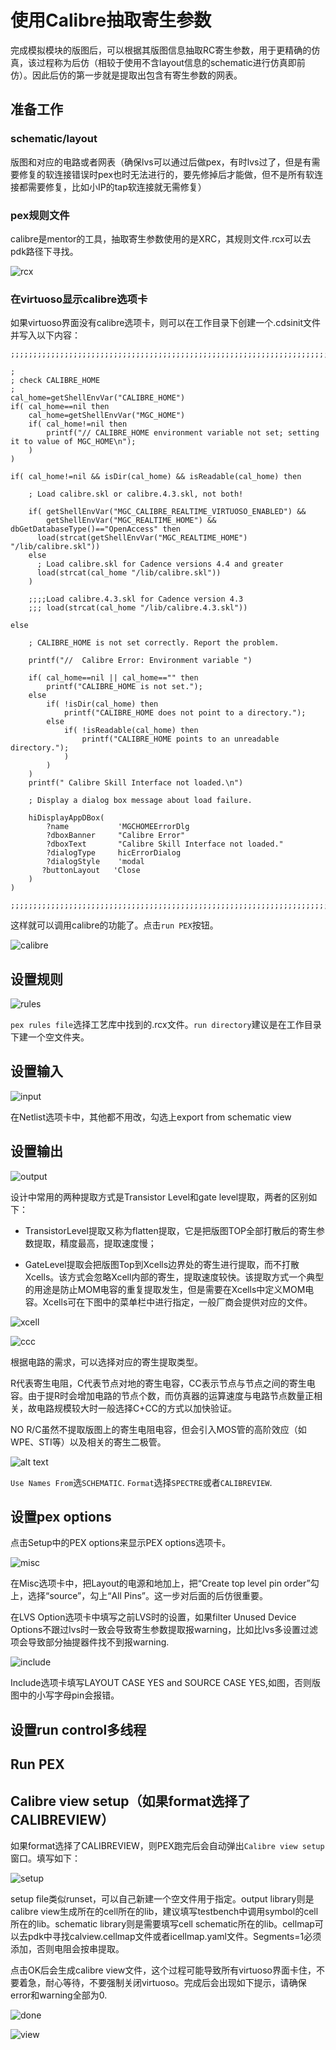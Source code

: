 # 使用Calibre抽取寄生参数

完成模拟模块的版图后，可以根据其版图信息抽取RC寄生参数，用于更精确的仿真，该过程称为后仿（相较于使用不含layout信息的schematic进行仿真即前仿）。因此后仿的第一步就是提取出包含有寄生参数的网表。

## 准备工作

### schematic/layout

版图和对应的电路或者网表（确保lvs可以通过后做pex，有时lvs过了，但是有需要修复的软连接错误时pex也时无法进行的，要先修掉后才能做，但不是所有软连接都需要修复，比如小IP的tap软连接就无需修复）

### pex规则文件

calibre是mentor的工具，抽取寄生参数使用的是XRC，其规则文件.rcx可以去pdk路径下寻找。

![rcx](images/image-22.png)

### 在virtuoso显示calibre选项卡

如果virtuoso界面没有calibre选项卡，则可以在工作目录下创建一个.cdsinit文件并写入以下内容：

```text
;;;;;;;;;;;;;;;;;;;;;;;;;;;;;;;;;;;;;;;;;;;;;;;;;;;;;;;;;;;;;;;;;;;;;;;;;;;;;;;;;

;
; check CALIBRE_HOME
;
cal_home=getShellEnvVar("CALIBRE_HOME")
if( cal_home==nil then
    cal_home=getShellEnvVar("MGC_HOME")
    if( cal_home!=nil then
        printf("// CALIBRE_HOME environment variable not set; setting it to value of MGC_HOME\n");
    )
)

if( cal_home!=nil && isDir(cal_home) && isReadable(cal_home) then

    ; Load calibre.skl or calibre.4.3.skl, not both!

    if( getShellEnvVar("MGC_CALIBRE_REALTIME_VIRTUOSO_ENABLED") && 
        getShellEnvVar("MGC_REALTIME_HOME") && dbGetDatabaseType()=="OpenAccess" then
      load(strcat(getShellEnvVar("MGC_REALTIME_HOME") "/lib/calibre.skl"))
    else
      ; Load calibre.skl for Cadence versions 4.4 and greater
      load(strcat(cal_home "/lib/calibre.skl"))
    )

    ;;;;Load calibre.4.3.skl for Cadence version 4.3
    ;;; load(strcat(cal_home "/lib/calibre.4.3.skl"))

else

    ; CALIBRE_HOME is not set correctly. Report the problem.

    printf("//  Calibre Error: Environment variable ")

    if( cal_home==nil || cal_home=="" then
        printf("CALIBRE_HOME is not set.");
    else
        if( !isDir(cal_home) then
            printf("CALIBRE_HOME does not point to a directory.");
        else
            if( !isReadable(cal_home) then
                printf("CALIBRE_HOME points to an unreadable directory.");
            )
        )
    )
    printf(" Calibre Skill Interface not loaded.\n")

    ; Display a dialog box message about load failure.

    hiDisplayAppDBox(
        ?name           'MGCHOMEErrorDlg
        ?dboxBanner     "Calibre Error"
        ?dboxText       "Calibre Skill Interface not loaded."
        ?dialogType     hicErrorDialog
        ?dialogStyle    'modal
       ?buttonLayout   'Close
    )
)

;;;;;;;;;;;;;;;;;;;;;;;;;;;;;;;;;;;;;;;;;;;;;;;;;;;;;;;;;;;;;;;;;;;;;;;;;;;;;;;;;
```

这样就可以调用calibre的功能了。点击`run PEX`按钮。

![calibre](images/image-20.png)

## 设置规则

![rules](images/image-21.png)

`pex rules file`选择工艺库中找到的.rcx文件。`run directory`建议是在工作目录下建一个空文件夹。

## 设置输入

![input](images/image-23.png)

在Netlist选项卡中，其他都不用改，勾选上export from schematic view

## 设置输出

![output](images/image-24.png)

设计中常用的两种提取方式是Transistor Level和gate level提取，两者的区别如下：

- TransistorLevel提取又称为flatten提取，它是把版图TOP全部打散后的寄生参数提取，精度最高，提取速度慢；

- GateLevel提取会把版图Top到Xcells边界处的寄生进行提取，而不打散Xcells。该方式会忽略Xcell内部的寄生，提取速度较快。该提取方式一个典型的用途是防止MOM电容的重复提取发生，但是需要在Xcells中定义MOM电容。Xcells可在下图中的菜单栏中进行指定，一般厂商会提供对应的文件。

![xcell](images/image-25.png)

![ccc](images/image-26.png)

根据电路的需求，可以选择对应的寄生提取类型。

R代表寄生电阻，C代表节点对地的寄生电容，CC表示节点与节点之间的寄生电容。由于提R时会增加电路的节点个数，而仿真器的运算速度与电路节点数量正相关，故电路规模较大时一般选择C+CC的方式以加快验证。

NO R/C虽然不提取版图上的寄生电阻电容，但会引入MOS管的高阶效应（如WPE、STI等）以及相关的寄生二极管。

![alt text](images/image-28.png)

`Use Names From`选`SCHEMATIC`. `Format`选择`SPECTRE`或者`CALIBREVIEW`.

## 设置pex options



点击Setup中的PEX options来显示PEX options选项卡。

![misc](images/image-29.png)

在Misc选项卡中，把Layout的电源和地加上，把“Create top level pin order”勾上，选择“source”，勾上“All Pins”。这一步对后面的后仿很重要。

在LVS Option选项卡中填写之前LVS时的设置，如果filter Unused Device Options不跟过lvs时一致会导致寄生参数提取报warning，比如比lvs多设置过滤项会导致部分抽提器件找不到报warning.

![include](images/image-30.png)

Include选项卡填写LAYOUT CASE YES and SOURCE CASE YES,如图，否则版图中的小写字母pin会报错。

## 设置run control多线程

## Run PEX

## Calibre view setup（如果format选择了CALIBREVIEW）

如果format选择了CALIBREVIEW，则PEX跑完后会自动弹出`Calibre view setup`窗口。填写如下：

![setup](images/image-31.png)

setup file类似runset，可以自己新建一个空文件用于指定。output library则是calibre view生成所在的cell所在的lib，建议填写testbench中调用symbol的cell所在的lib。schematic library则是需要填写cell schematic所在的lib。cellmap可以去pdk中寻找calview.cellmap文件或者icellmap.yaml文件。Segments=1必须添加，否则电阻会按串提取。

点击OK后会生成calibre view文件，这个过程可能导致所有virtuoso界面卡住，不要着急，耐心等待，不要强制关闭virtuoso。完成后会出现如下提示，请确保error和warning全部为0.

![done](images/image-32.png)

![view](images/image-33.png)